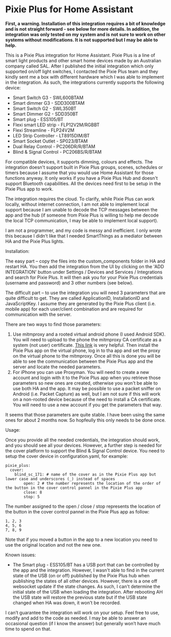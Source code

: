 # Pixie Plus for Home Assistant 

**First, a warning. Installation of this integration requires a bit of knowledge and is not straight forward - see below for more details. In addition, the 
integration was only tested on my system and is not sure to work on other systems without modifications. It is not supported but I may be able to help.** 

This is a Pixie Plus integration for Home Assistant. Pixie Plus is a line of smart light products and other smart home devices made by an Australian
company called SAL. After I published the initial integration which only supported on/off light switches, I contacted the Pixie Plus team and they kindly
sent me a box with different hardware which I was able to implement in the integration. As such, the integrations currently supports the following device:
    
- Smart Switch G3 - SWL600BTAM
- Smart dimmer G3 - SDD300BTAM
- Smart Switch G2 - SWL350BT
- Smart Dimmer G2 - SDD350BT
- Smart plug - ESS105/BT
- Flexi smart LED strip - FLP12V2M/RGBBT
- Flexi Streamline - FLP24V2M
- LED Strip Controller - LT8915DIM/BT
- Smart Socket Outlet - SP023/BTAM
- Dual Relay Control - PC206DR/R/BTAM
- Blind & Signal Control - PC206BS/R/BTAM

For compatible devices, it supports dimming, colours and effects. The integration doesn't support built in Pixie Plus groups, scenes, schedules or timers 
because I assume that you would use Home Assistant for those functions anyway. It only works if you have a Pixie Plus Hub and doesn't support Bluetooth
capabilities. All the devices need first to be setup in the Pixie Plus app to work. 

The integration requires the cloud. To clarify, while Pixie Plus can 
work locally, without internet connection, I am not able to implement local support because I am unable to decode the TCP messages between the app and the 
hub (if someone from Pixie Plus is willing to help me decode the local TCP communication, I may be able to implement local support). 

I am not a programmer, and my code is messy and inefficient. I only wrote this because I didn’t like that I needed SmartThings as a mediator between HA and 
the Pixie Plus lights.  

Installation: 

The easy part – copy the files into the custom_components folder in HA and restart HA. You then add the integration from the UI by clicking on the 
'ADD INTEGRATION' button under Settings / Devices and Services / Integrations and search for Pixie Plus. It will then ask you for your Pixie Plus 
credentials (username and password) and 3 other numbers (see below).

The difficult part – to use the integration you will need 3 parameters that are quite difficult to get. They are called ApplicationID, InstallationID and 
JavaScriptKey. I assume they are generated by the Pixie Plus client (i.e. mobile app) for each user/client combination and are required for communication 
with the server. 

There are two ways to find those parameters: 
1. Use mitmproxy and a rooted virtual android phone (I used Android SDK). You will need to upload to the phone the mitmproxy CA certificate as a system 
(not user) certificate. [This link](https://docs.mitmproxy.org/stable/howto-install-system-trusted-ca-android/) is very helpful. Then install the Pixie 
Plus app on the virtual phone, log in to tha app and set the proxy on the virtual phone to the mitmproxy. Once all this is done you will
be able to see the communication between the Pixie Plus app and the server and locate the needed parameters. 
2. For iPhone you can use Proxyman. You will need to create a new account and login with it to the Pixie Plus app when you retrieve those parameters so new 
ones are created, otherwise you won't be able to use both HA and the app. It may be possible to use a packet sniffer on Android (i.e. Packet Capture) as 
well, but I am not sure if this will work on a non-rooted device because of the need to install a CA certificate. You will need to use a new account
if you get the parameters that way.

It seems that those parameters are quite stable. I have been using the same ones for about 2 months now. So hopfeully this only needs to be done once. 

Usage: 

Once you provide all the needed credentials, the integration should work, and you should see all your devices. However, a further step is needed for the 
cover platform to support the Blind & Signal Control device. You need to setup the cover device in configuration.yaml, for example:

```
pixie_plus:
  cover:
    blind_sc_171: # name of the cover as in the Pixie Plus app but lower case and underscores (_) instead of spaces
        open: 2 # the number represents the location of the order of the button in the cover control pannel in the Pixie Plus app
        close: 8
        stop: 5
```
The number assigned to the open / close / stop represents the location of the button in the cover control pannel in the Pixie Plus app as follow:
```
1, 2, 3
4, 5, 6
7, 8, 9
```
Note that if you moved a button in the app to a new location you need to use the original location and not the new one. 

Known issues:
- The Smart plug - ESS105/BT has a USB port that can be controlled by the app and the integration. However, I wasn't able to find in the 
current state of the USB (on or off) published by the Pixie Plus hub when publishing the states of all other devices. However, there is a one off websocket 
update if the state changes. As such, I can't determine the initial state of the USB when loading the integration. After rebooting AH the USB state will 
restore the previous state but if the USB state changed when HA was down, it won't be recorded.

I can’t guarantee the integration will work on your setup. Feel free to use, modify and add to the code as needed. I may be able to answer an occasional 
question (if I know the answer) but generally won’t have much time to spend on that. 
